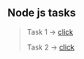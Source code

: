 ## Node js tasks

> Task 1 -> [click](https://node-task-1-c979.onrender.com/api/greetings?Name=Egor)
>
> Task 2 -> [click](https://node-task-1-c979.onrender.com/api/notes)
